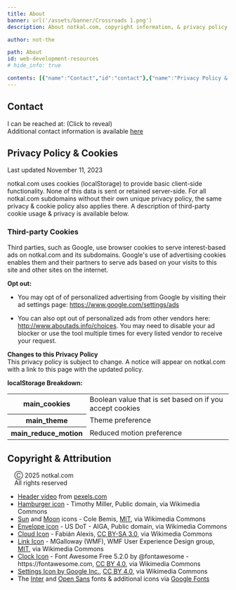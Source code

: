 ```yaml
---
title: About
banner: url('/assets/banner/Crossroads 1.png')
description: About notkal.com, copyright information, & privacy policy

author: not-the

path: About
id: web-development-resources
# hide_info: true

contents: [{"name":"Contact","id":"contact"},{"name":"Privacy Policy & Cookies","id":"privacy","children":[{"name":"Third-party Cookies","id":"third_party_cookies"}]},{"name":"Copyright & Attribution","id":"copyright"}]
---
```


<h2 id="contact">Contact</h2>
<p>
    I can be reached at: <a role="button" tabindex="0" data-obfuscated>(Click to reveal)</a><br/>
    Additional contact information is available <a href="/#contact">here</a>
</p>

<!-- <h2>This Website</h2>
<p>
    I made this website to use as a personal portfolio and to test my web development skills. A more complete list of web projects I've worked on is on my <a href="https://github.com/not-the" rel="noreferrer">Github profile</a>. The privacy policy below is necessary for me to run ads on Carrot Clicker, but I make an effort to preserve privacy as much as possible on pages I don't run ads on.
</p> -->

<h2 id="privacy">Privacy Policy & Cookies</h2>
<p class="secondary_text italic">Last updated November 11, 2023</p>
<p>
    notkal.com uses cookies (localStorage) to provide basic client-side functionality. None of this data is sent or retained server-side. For all notkal.com subdomains without their own unique privacy policy, the same privacy & cookie policy also applies there. A description of third-party cookie usage & privacy is available below.
</p>

<h3 id="third_party_cookies">Third-party Cookies</h3>
<p>
    Third parties, such as Google, use browser cookies to serve interest-based ads on notkal.com and its subdomains. Google's use of advertising cookies enables them and their partners to serve ads based on your visits to this site and other sites on the internet.
</p>
<p>
    <strong>Opt out:</strong>
    <ul class="secondary_text">
        <li>
            You may opt of of personalized advertising from Google by visiting their ad settings page: <a href="https://www.google.com/settings/ads" rel="noreferrer" target="_blank">https://www.google.com/settings/ads</a>
        </p>
        <li>
            You can also opt out of personalized ads from other vendors here: <a href="http://www.aboutads.info/choices" rel="noreferrer" target="_blank">http://www.aboutads.info/choices</a>. You may need to disable your ad blocker or use the tool multiple times for every listed vendor to receive your request.
        </p>
    </ul>
</p>

<p>
    <strong>Changes to this Privacy Policy</strong><br/>
    This privacy policy is subject to change. A notice will appear on notkal.com with a link to this page with the updated policy.
</p>

<p>
    <strong>localStorage Breakdown:</strong>
    <table>
        <tr>
            <th>main_cookies</th>
            <td>Boolean value that is set based on if you accept cookies</td>
        </tr>
        <tr>
            <th>main_theme</th>
            <td>Theme preference</td>
        </tr>
        <tr>
            <th>main_reduce_motion</th>
            <td>Reduced motion preference</td>
        </tr>
    </table>
</p>

<h2 id="copyright">Copyright & Attribution</h2>
<p>
    <p class="emphasize" style="border-left: 6px solid var(--accent-color); padding-left: 16px;">
        Ⓒ 2025 notkal.com<br/>
        All rights reserved
    </p>
    <ul>
        <li>
            <a href="https://www.pexels.com/video/changes-in-form-and-appearance-of-a-submerged-material-3163534/" target="_blank" rel="noreferrer">Header video</a> from <a href="https://www.pexels.com/">pexels.com</a>
        </li>
        <li>
            <a href="https://commons.wikimedia.org/wiki/File:Hamburger_icon.svg" target="_blank" rel="noreferrer">Hamburger icon</a> - Timothy Miller, Public domain, via Wikimedia Commons
        </li>
        <li>
            <a href="https://commons.wikimedia.org/wiki/File:Feather-weather-sun.svg" target="_blank" rel="noreferrer">Sun</a> and <a href="https://commons.wikimedia.org/wiki/File:Feather-weather-moon.svg" target="_blank" rel="noreferrer">Moon</a> icons - Cole Bemis, <a href="http://opensource.org/licenses/mit-license.php" target="_blank" rel="noreferrer">MIT</a>, via Wikimedia Commons
        </li>
        <li>
            <a href="https://commons.wikimedia.org/wiki/File:Aiga_mail_inverted_nobg.svg" target="_blank" rel="noreferrer">Envelope icon</a> - US DoT - AIGA, Public domain, via Wikimedia Commons
        </li>
        <li>
            <a href="https://commons.wikimedia.org/wiki/File:Antu_folder-cloud.svg" target="_blank" rel="noreferrer">Cloud Icon</a> - Fabián Alexis, <a href="https://creativecommons.org/licenses/by-sa/3.0" target="_blank" rel="noreferrer">CC BY-SA 3.0</a>, via Wikimedia Commons
        </li>
        <li>
            <a href="https://commons.wikimedia.org/wiki/File:Echo_link-blue_icon_slanted.svg" target="_blank" rel="noreferrer">Link Icon</a> - MGalloway (WMF), WMF User Experience Design group, <a href="http://opensource.org/licenses/mit-license.php" target="_blank" rel="noreferrer">MIT</a>, via Wikimedia Commons
        </li>
        <li>
            <a href="https://commons.wikimedia.org/wiki/File:Font_Awesome_5_regular_clock.svg" target="_blank" rel="noreferrer">Clock Icon</a> - Font Awesome Free 5.2.0 by @fontawesome - https://fontawesome.com, <a href="https://creativecommons.org/licenses/by/4.0" target="_blank" rel="noreferrer">CC BY 4.0</a>, via Wikimedia Commons
        </li>
        <li>
            <a href="https://commons.wikimedia.org/wiki/File:Ic_settings_48px.svg" target="_blank" rel="noreferrer">Settings Icon by Google Inc.</a>, <a href="https://creativecommons.org/licenses/by/4.0" target="_blank" rel="noreferrer">CC BY 4.0</a>, via Wikimedia Commons
        </li>
        <li>
            The <a href="https://fonts.google.com/specimen/Inter" target="_blank" rel="noreferrer">Inter</a> and <a href="https://fonts.google.com/specimen/Open+Sans" target="_blank" rel="noreferrer">Open Sans</a> fonts & additional icons via <a href="https://fonts.google.com/" target="_blank" rel="noreferrer">Google Fonts</a>
        </li>
    </ul>
</p>